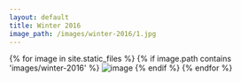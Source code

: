 ```yaml
---
layout: default
title: Winter 2016
image_path: /images/winter-2016/1.jpg
---
```


{% for image in site.static_files %}
    {% if image.path contains 'images/winter-2016' %}
        <img src="{{ site.baseurl }}/{{ image.path }}" alt="image" />
    {% endif %}
{% endfor %}
